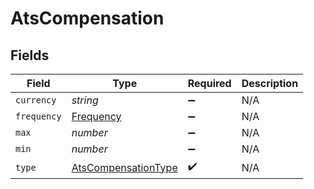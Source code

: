 # AtsCompensation


## Fields

| Field                                                             | Type                                                              | Required                                                          | Description                                                       |
| ----------------------------------------------------------------- | ----------------------------------------------------------------- | ----------------------------------------------------------------- | ----------------------------------------------------------------- |
| `currency`                                                        | *string*                                                          | :heavy_minus_sign:                                                | N/A                                                               |
| `frequency`                                                       | [Frequency](../../models/shared/frequency.md)                     | :heavy_minus_sign:                                                | N/A                                                               |
| `max`                                                             | *number*                                                          | :heavy_minus_sign:                                                | N/A                                                               |
| `min`                                                             | *number*                                                          | :heavy_minus_sign:                                                | N/A                                                               |
| `type`                                                            | [AtsCompensationType](../../models/shared/atscompensationtype.md) | :heavy_check_mark:                                                | N/A                                                               |